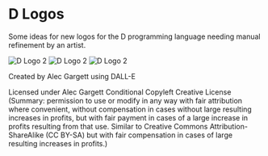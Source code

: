 # D Logos

Some ideas for new logos for the D programming language needing manual refinement by an artist.

<img src="https://raw.githubusercontent.com/alecgargett/dlogos/master/dlogo1.1_ag.png" alt="D Logo 2" />
<img src="https://raw.githubusercontent.com/alecgargett/dlogos/master/dlogo3.1_ag.png" alt="D Logo 2" />
<img src="https://raw.githubusercontent.com/alecgargett/dlogos/master/dlogo2.1_ag.png" alt="D Logo 2" />

Created by Alec Gargett using DALL-E

Licensed under Alec Gargett Conditional Copyleft Creative License (Summary: permission to use or modify in any way with fair attribution where convenient, without compensation in cases without large resulting increases in profits, but with fair payment in cases of a large increase in profits resulting from that use. Similar to Creative Commons Attribution-ShareAlike (CC BY-SA) but with fair compensation in cases of large resulting increases in profits.)
